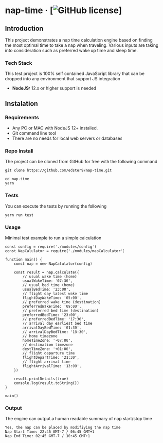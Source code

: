 # nap-time &middot; [![GitHub license](https://img.shields.io/badge/license-MIT-blue.svg)]

## Introduction
This project demonstrates a nap time calculation engine based on finding the most optimal time to take a nap when traveling. Various inputs are taking into consideration such as preferred wake up time and sleep time.

### Tech Stack
This test project is 100% self contained JavaScript library that can be dropped into any environment that support JS integration

* **NodeJS:** 12.x or higher support is needed

## Instalation

### Requirements
- Any PC or MAC with NodeJS 12+ installed.
- Git command line tool
- There are no needs for local web servers or databases

### Repo Install
The project can be cloned from GitHub for free with the following command
```
git clone https://github.com/edster9/nap-time.git

cd nap-time
yarn
```

### Tests
You can execute the tests by running the following
```
yarn run test
```

### Usage
Minimal test example to run a simple calculation

```
const config = require('./modules/config')
const NapCalulator = require('./modules/napCalculator')

function main() {
	const nap = new NapCalulator(config)

	const result = nap.calculate({
		// usual wake time (home)
		usualWakeTime: '07:30',
		// usual bed time (home)
		usualBedTime: '23:00',
		// flight day latest wake time
		flightDayWakeTime: '05:00',
		// preferred wake time (destination)
		preferredWakeTime: '09:00',
		// preferred bed time (destination)
		preferredBedTime: '23:00',
		// preferredBedTime: '17:30',
		// arrival day earliest bed time
		arrivalDayBedTime: '01:30',
		// arrivalDayBedTime: '18:30',
		// home timezone
		homeTimeZone: '-07:00',
		// destination timezone
		destTimeZone: '+01:00',
		// flight departure time
		flightDepartTime: '21:30',
		// flight arrival time
		flightArrivalTime: '13:00',
	})

	result.printDetails(true)
	console.log(result.toString())
}

main()
```

### Output
The engine can output a human readable summary of nap start/stop time

```
Yes, the nap can be placed by modifiying the nap time
Nap Start Time: 22:45 GMT-7 / 06:45 GMT+1
Nap End Time: 02:45 GMT-7 / 10:45 GMT+1
```
